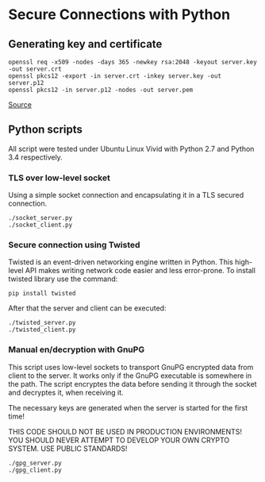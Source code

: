 # Secure Connections with Python

## Generating key and certificate

    openssl req -x509 -nodes -days 365 -newkey rsa:2048 -keyout server.key -out server.crt
    openssl pkcs12 -export -in server.crt -inkey server.key -out server.p12
    openssl pkcs12 -in server.p12 -nodes -out server.pem

[Source](http://stackoverflow.com/questions/15820634/tls-echo-server-and-echoclient-in-python-crashes)

## Python scripts
All script were tested under Ubuntu Linux Vivid with Python 2.7 and Python 3.4
respectively.

### TLS over low-level socket
Using a simple socket connection and encapsulating it in a TLS secured
connection.

    ./socket_server.py
    ./socket_client.py
    
### Secure connection using Twisted
Twisted is an event-driven networking engine written in Python. This high-level
API makes writing network code easier and less error-prone. To install twisted
library use the command:

    pip install twisted

After that the server and client can be executed: 

    ./twisted_server.py
    ./twisted_client.py

### Manual en/decryption with GnuPG
This script uses low-level sockets to transport GnuPG encrypted data from
client to the server. It works only if the GnuPG executable is somewhere in the
path. The script encryptes the data before sending it through the socket and
decryptes it, when receiving it.

The necessary keys are generated when the server is started for the first time!

THIS CODE SHOULD NOT BE USED IN PRODUCTION ENVIRONMENTS! YOU SHOULD NEVER
ATTEMPT TO DEVELOP YOUR OWN CRYPTO SYSTEM. USE PUBLIC STANDARDS!

    ./gpg_server.py
    ./gpg_client.py
